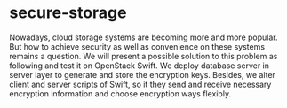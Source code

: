 # secure-storage
Nowadays, cloud storage systems are becoming more and more popular. But how to achieve security as well as convenience on these systems remains a question. We will present a possible solution to this problem as following and test it on OpenStack Swift.  We deploy database server in server layer to generate and store the encryption keys. Besides, we alter client and server scripts of Swift, so it they send and receive necessary encryption information and choose encryption ways flexibly.
